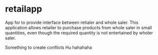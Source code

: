 # retailapp
App for to provide interface between retialer and whole saler. This application allows retailer to purchase products from whole saler in small quantities, even though the required quantity is not entertained by wholer saler. 

Something to create conflicts
Hu hahahaha
